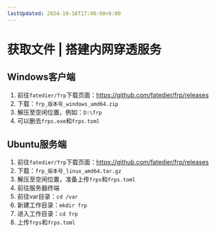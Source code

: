 ```yaml
---
lastUpdated: 2024-10-16T17:40:00+8:00
---
```


# 获取文件 | 搭建内网穿透服务

## Windows客户端

1. 前往```fatedier/frp```下载页面：<https://github.com/fatedier/frp/releases>
2. 下载：```frp_版本号_windows_amd64.zip```
3. 解压至空闲位置，例如：```D:\frp```
4. 可以删去```frps.exe```和```frps.toml```

## Ubuntu服务端

1. 前往```fatedier/frp```下载页面：<https://github.com/fatedier/frp/releases>
2. 下载：```frp_版本号_linux_amd64.tar.gz```
3. 解压至空闲位置，准备上传```frps```和```frps.toml```
4. 前往服务器终端
5. 前往var目录：```cd /var```
6. 新建工作目录：```mkdir frp```
7. 进入工作目录：```cd frp```
8. 上传```frps```和```frps.toml```